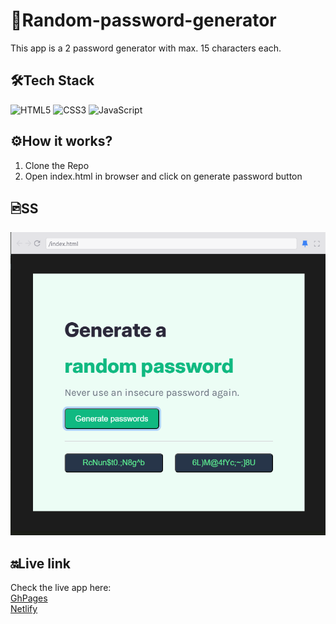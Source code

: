 # 🔑Random-password-generator

This app is a 2 password generator with max. 15 characters each.

## 🛠️Tech Stack
![HTML5](https://img.shields.io/badge/-HTML5-E34F26?logo=html5&logoColor=white&style=flat) ![CSS3](https://img.shields.io/badge/-CSS3-1572B6?logo=css3&logoColor=white&style=flat) ![JavaScript](https://img.shields.io/badge/-JavaScript-F7DF1E?logo=javascript&logoColor=black&style=flat)

## ⚙️How it works?

1. Clone the Repo
2. Open index.html in browser and click on generate password button

## 🖻SS

![SS with the app](password-generator.png)

## 🔛Live link

Check the live app here:<br/>
[GhPages](https://isabelamihai.github.io/Random-password-generator/) <br/>
[Netlify](https://mini-random-pass-generator.netlify.app/)

